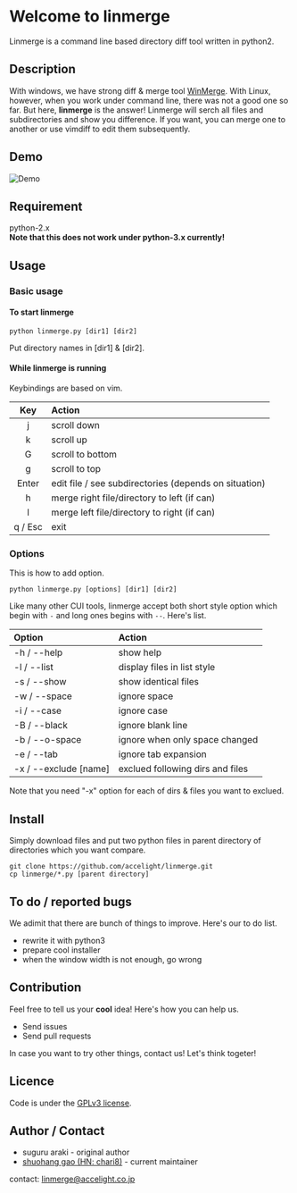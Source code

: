 #  Welcome to linmerge
Linmerge is a command line based directory diff tool written in python2.

## Description
With windows, we have strong diff & merge tool [WinMerge](https://sourceforge.net/projects/winmerge/).
With Linux, however, when you work under command line, there was not a good one so far.
But here, **linmerge** is the answer!
Linmerge will serch all files and subdirectories and show you difference.
If you want, you can merge one to another or use vimdiff to edit them subsequently.

## Demo
![Demo](https://github.com/chari8/linmerge/blob/master/demo.gif)

## Requirement
python-2.x<br>
**Note that this does not work under python-3.x currently!**

## Usage
### Basic usage
#### To start linmerge

```
python linmerge.py [dir1] [dir2]
```

Put directory names in [dir1] & [dir2].

#### While linmerge is running
Keybindings are based on vim.

|Key|Action|
|:-:|:------|
|j|scroll down|
|k|scroll up|
|G|scroll to bottom|
|g|scroll to top|
|Enter|edit file / see subdirectories (depends on situation)|
|h|merge right file/directory to left (if can)|
|l|merge left file/directory to right (if can)|
|q / Esc|exit|

### Options
This is how to add option.

```
python linmerge.py [options] [dir1] [dir2]
```

Like many other CUI tools, linmerge accept both short style option which begin with `-` and long ones begins with `--`.
Here's list.

|Option|Action|
|:-----|:-----|
|-h / --help|show help|
|-l / --list|display files in list style|
|-s / --show|show identical files|
|-w / --space|ignore space|
|-i / --case|ignore case|
|-B / --black|ignore blank line|
|-b / --o-space|ignore when only space changed|
|-e / --tab|ignore tab expansion|
|-x / --exclude [name]|exclued following dirs and files|

Note that you need "-x" option for each of dirs & files you want to exclued.


## Install
Simply download files and put two python files in parent directory of directories which you want compare.

```example
git clone https://github.com/accelight/linmerge.git
cp linmerge/*.py [parent directory]
```

## To do / reported bugs
We adimit that there are bunch of things to improve.
Here's our to do list. 

* rewrite it with python3
* prepare cool installer
* when the window width is not enough, go wrong

## Contribution
Feel free to tell us your **cool** idea!
Here's how you can help us.

* Send issues
* Send pull requests

In case you want to try other things, contact us!
Let's think togeter!

## Licence
Code is under the [GPLv3 license](https://github.com/accelight/linmerge/blob/master/LICENSE).

## Author / Contact

* suguru araki - original author
* [shuohang gao (HN: chari8)](https://chari8.github.io) - current maintainer

contact: linmerge@accelight.co.jp
